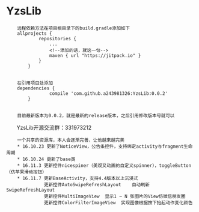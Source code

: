 # YzsLib
       
        远程依赖方法在项目根目录下的build.gradle添加如下
        allprojects {
        		repositories {
        			...
        			<!--添加的话，就这一句-->
        			maven { url "https://jitpack.io" }
        		}
        	}


        在引用项目处添加
        dependencies {
        	        compile 'com.github.a243981326:YzsLib:0.0.2'
        	}
        
        
        目前最新版本为0.0.2，就是最新的release版本，之后引用修改版本号就可以 
        YzsLib开源交流群：331973212
        
        一个共享的资源库，本人会逐渐完善，让他越来越完美
        * 16.10.23 更新了NoticeView，公告条控件，支持绑定activity与fragment生命周期
        * 16.10.24 更新了base类
        * 16.11.3 更新控件nicespiner（美观又动画的自定义spinner），toggleButton（仿苹果滑动按钮）
        * 16.11.7 更新BaseActivity，支持4.4版本以上沉浸式
                  更新控件AutoSwipeRefreshLayout    自动刷新SwipeRefreshLayout    
                  更新控件MultiImageView  显示1 ~ N 张图片的View仿微信朋友圈     
                  更新控件ColorFilterImageView  实现图像根据按下抬起动作变化颜色
